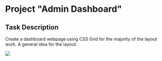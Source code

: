 # Project "Admin Dashboard"
## Task Description
Create a dashboard webpage using CSS Grid for the majority of the layout work. A general idea for the layout:

<img src="https://cdn.statically.io/gh/TheOdinProject/curriculum/43cc6ab69fdfbef40d431a65677d2144668930ac/intermediate_html_css/grid/project_admin_dashboard/imgs/dashboard-project.png">
